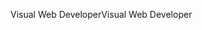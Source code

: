 <span data-ttu-id="80d8a-101">Visual Web Developer</span><span class="sxs-lookup"><span data-stu-id="80d8a-101">Visual Web Developer</span></span>